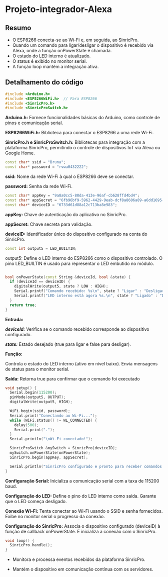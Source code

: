 # Projeto-integrador-Alexa

## Resumo 
- O ESP8266 conecta-se ao Wi-Fi e, em seguida, ao SinricPro.
- Quando um comando para ligar/desligar o dispositivo é recebido via Alexa, onde a função onPowerState é chamada.
- O estado do LED interno é atualizado.
- O status é exibido no monitor serial.
- A função loop mantém a integração ativa.

## Detalhamento do código
``` cpp 
#include <Arduino.h>
#include <ESP8266WiFi.h>  // Para ESP8266
#include <SinricPro.h>
#include <SinricProSwitch.h>
```
**Arduino.h:** Fornece funcionalidades básicas do Arduino, como controle de pinos e comunicação serial.

**ESP8266WiFi.h:** Biblioteca para conectar o ESP8266 a uma rede Wi-Fi.

**SinricPro.h e SinricProSwitch.h:** Bibliotecas para integração com a plataforma SinricPro, permitindo o controle de dispositivos IoT via Alexa ou Google Home.

``` cpp 
const char* ssid = "Bruna";
const char* password = "rvwa0432222";
```
**ssid:** Nome da rede Wi-Fi à qual o ESP8266 deve se conectar.

**password:** Senha da rede Wi-Fi.

``` cpp 
const char* appKey = "9a8a0cc5-80da-413e-96af-cb628ffd4bd4";
const char* appSecret = "6fb96bf9-5962-4429-9eab-dcf8a8606a89-a6dd1695-cd9c-420a-a248-8799130dc4b1";
const char* deviceID = "6733d61d88a12c713ba8e983";
```
**appKey:** Chave de autenticação do aplicativo no SinricPro.

**appSecret:** Chave secreta para validação.

**deviceID:** Identificador único do dispositivo configurado na conta do SinricPro.

``` cpp 
const int output5 = LED_BUILTIN;
```
output5: Define o LED interno do ESP8266 como o dispositivo controlado. O pino LED_BUILTIN é usado para representar o LED embutido no módulo.

``` cpp 

bool onPowerState(const String &deviceId, bool &state) {
  if (deviceId == deviceID) {
    digitalWrite(output5, state ? LOW : HIGH);
    Serial.printf("Comando recebido: %s\n", state ? "Ligar" : "Desligar");
    Serial.printf("LED interno está agora %s.\n", state ? "Ligado" : "Desligado");
  }
  return true;
}
```
**Entrada:**

***deviceId:*** Verifica se o comando recebido corresponde ao dispositivo configurado.

***state:*** Estado desejado (true para ligar e false para desligar).

**Função:**

Controla o estado do LED interno (ativo em nível baixo).
Envia mensagens de status para o monitor serial.

**Saída:** Retorna true para confirmar que o comando foi executado

``` cpp 
void setup() {
  Serial.begin(115200);
  pinMode(output5, OUTPUT);
  digitalWrite(output5, HIGH);

  WiFi.begin(ssid, password);
  Serial.print("Conectando ao Wi-Fi...");
  while (WiFi.status() != WL_CONNECTED) {
    delay(500);
    Serial.print(".");
  }
  Serial.println("\nWi-Fi conectado!");

  SinricProSwitch &mySwitch = SinricPro[deviceID];
  mySwitch.onPowerState(onPowerState);
  SinricPro.begin(appKey, appSecret);

  Serial.println("SinricPro configurado e pronto para receber comandos.");
}
```
**Configuração Serial:** Inicializa a comunicação serial com a taxa de 115200 baud.

**Configuração do LED:**
Define o pino do LED interno como saída. Garante que o LED começa desligado.

**Conexão Wi-Fi:**
Tenta conectar ao Wi-Fi usando o SSID e senha fornecidos.
Exibe no monitor serial o progresso da conexão.

**Configuração do SinricPro:**
Associa o dispositivo configurado (deviceID) à função de callback onPowerState. E inicializa a conexão com o SinricPro.

``` cpp 
void loop() {
  SinricPro.handle();
}
```
- Monitora e processa eventos recebidos da plataforma SinricPro.

- Mantém o dispositivo em comunicação contínua com os servidores.